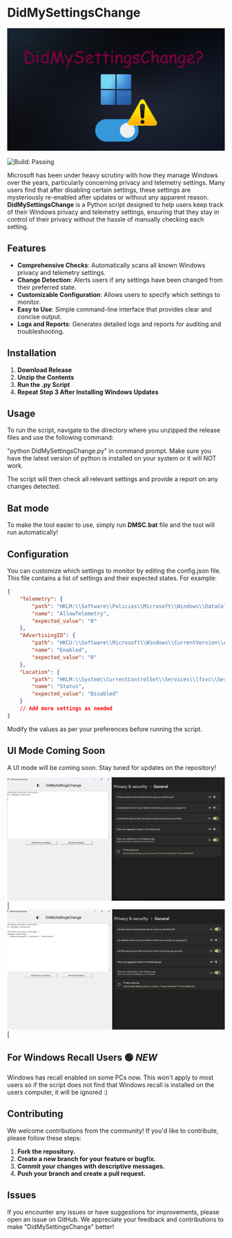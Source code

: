 # DidMySettingsChange

![Logo](didmysettingschange.png)

![Build: Passing](https://img.shields.io/badge/build-passing-brightgreen?style=flat-square)


Microsoft has been under heavy scrutiny with how they manage Windows over the years, particularly concerning privacy and telemetry settings. Many users find that after disabling certain settings, these settings are mysteriously re-enabled after updates or without any apparent reason. **DidMySettingsChange** is a Python script designed to help users keep track of their Windows privacy and telemetry settings, ensuring that they stay in control of their privacy without the hassle of manually checking each setting.

## Features

- **Comprehensive Checks**: Automatically scans all known Windows privacy and telemetry settings.
- **Change Detection**: Alerts users if any settings have been changed from their preferred state.
- **Customizable Configuration**: Allows users to specify which settings to monitor.
- **Easy to Use**: Simple command-line interface that provides clear and concise output.
- **Logs and Reports**: Generates detailed logs and reports for auditing and troubleshooting.

## Installation

1. **Download Release**
2. **Unzip the Contents**
3. **Run the .py Script**
4. **Repeat Step 3 After Installing Windows Updates**

## Usage

To run the script, navigate to the directory where you unzipped the release files and use the following command:


"python DidMySettingsChange.py" in command prompt. Make sure you have the latest version of python is installed on your system or it will NOT work.


The script will then check all relevant settings and provide a report on any changes detected.

## Bat mode

To make the tool easier to use, simply run **DMSC.bat** file and the tool will run automatically!

## Configuration

You can customize which settings to monitor by editing the config.json file. This file contains a list of settings and their expected states. For example:

```json
{
    "Telemetry": {
        "path": "HKLM:\\Software\\Policies\\Microsoft\\Windows\\DataCollection",
        "name": "AllowTelemetry",
        "expected_value": "0"
    },
    "AdvertisingID": {
        "path": "HKCU:\\Software\\Microsoft\\Windows\\CurrentVersion\\AdvertisingInfo",
        "name": "Enabled",
        "expected_value": "0"
    },
    "Location": {
        "path": "HKLM:\\System\\CurrentControlSet\\Services\\lfsvc\\Service\\Configuration",
        "name": "Status",
        "expected_value": "Disabled"
    }
    // Add more settings as needed
}
```

Modify the values as per your preferences before running the script.

## UI Mode Coming Soon

A UI mode will be coming soon. Stay tuned for updates on the repository!

![CLI](images/before.png) | ![GUI](images/after.png) |

## For Windows Recall Users 🟢 *NEW*

Windows has recall enabled on some PCs now. This won't apply to most users so if the script does not find that Windows recall is installed on the users computer, it will be ignored :)
                                        
## Contributing

We welcome contributions from the community! If you'd like to contribute, please follow these steps:

1.    **Fork the repository.**
2.    **Create a new branch for your feature or bugfix.**
3.    **Commit your changes with descriptive messages.**
4.    **Push your branch and create a pull request.**

## Issues

If you encounter any issues or have suggestions for improvements, please open an issue on GitHub. We appreciate your feedback and contributions to make "DidMySettingsChange" better!

